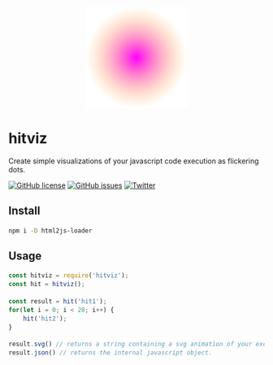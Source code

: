 <div align="center">
    <img width="200" height="200" vspace="" hspace="25"
      src="./docs/icon.svg">
</div>

# hitviz

Create simple visualizations of your javascript code execution as flickering dots.

[![GitHub license](https://img.shields.io/github/license/sempostma/hitviz)](https://github.com/sempostma/html2js-loader/blob/master/LICENSE.txt)
[![GitHub issues](https://img.shields.io/github/issues/sempostma/hitviz)](https://github.com/sempostma/html2js-loader/issues)
[![Twitter](https://img.shields.io/twitter/url/https/www.npmjs.com/package/hitviz?style=social)](https://twitter.com/intent/tweet?text=Wow:&url=https%3A%2F%2Fwww.npmjs.com%2Fpackage%2Fhtml2js-loader)

## Install

```bash
npm i -D html2js-loader
```

## Usage

```javascript
const hitviz = require('hitviz');
const hit = hitviz();

const result = hit('hit1');
for(let i = 0; i < 20; i++) {
    hit('hit2');
}

result.svg() // returns a string containing a svg animation of your execution.
result.json() // returns the internal javascript object.
```

